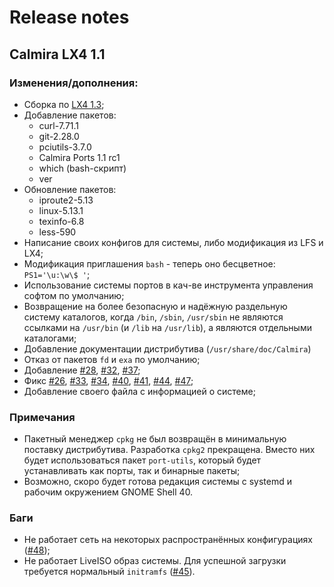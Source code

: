 # Release notes

## Calmira LX4 1.1

### Изменения/дополнения:

* Сборка по [LX4 1.3](https://lx4u.ru/rel/1.3/#/);
* Добавление пакетов:
    * curl-7.71.1
    * git-2.28.0
    * pciutils-3.7.0
    * Calmira Ports 1.1 rc1
    * which (bash-скрипт)
    * ver
* Обновление пакетов:
    * iproute2-5.13
    * linux-5.13.1
    * texinfo-6.8
    * less-590
* Написание своих конфигов для системы, либо модификация из LFS и LX4;
* Модификация приглашения `bash` - теперь оно бесцветное: `PS1='\u:\w\$ '`;
* Использование системы портов в кач-ве инструмента управления софтом по умолчанию;
* Возвращение на более безопасную и надёжную раздельную систему каталогов, когда `/bin`, `/sbin`, `/usr/sbin` не являются ссылками на `/usr/bin` (и `/lib` на `/usr/lib`), а являются отдельными каталогами;
* Добавление документации дистрибутива (`/usr/share/doc/Calmira`)
* Отказ от пакетов `fd` и `exa` по умолчанию;
* Добавление [#28](https://github.com/CalmiraLinux/CalmiraLinux/issues/28), [#32](https://github.com/CalmiraLinux/CalmiraLinux/issues/32), [#37](https://github.com/CalmiraLinux/CalmiraLinux/issues/37);
* Фикс [#26](https://github.com/CalmiraLinux/CalmiraLinux/issues/26), [#33](https://github.com/CalmiraLinux/CalmiraLinux/issues/33), [#34](https://github.com/CalmiraLinux/CalmiraLinux/issues/34), [#40](https://github.com/CalmiraLinux/CalmiraLinux/issues/40), [#41](https://github.com/CalmiraLinux/CalmiraLinux/issues/41), [#44](https://github.com/CalmiraLinux/CalmiraLinux/issues/44), [#47](https://github.com/CalmiraLinux/CalmiraLinux/issues/47);
* Добавление своего файла с информацией о системе;

### Примечания

* Пакетный менеджер `cpkg` не был возвращён в минимальную поставку дистрибутива. Разработка `cpkg2` прекращена. Вместо них будет использоваться пакет `port-utils`, который будет устанавливать как порты, так и бинарные пакеты;
* Возможно, скоро будет готова редакция системы с systemd и рабочим окружением GNOME Shell 40.

### Баги

* Не работает сеть на некоторых распространённых конфигурациях ([#48](https://github.com/CalmiraLinux/CalmiraLinux/issues/48));
* Не работает LiveISO образ системы. Для успешной загрузки требуется нормальный `initramfs` ([#45](https://github.com/CalmiraLinux/CalmiraLinux/issues/45)).